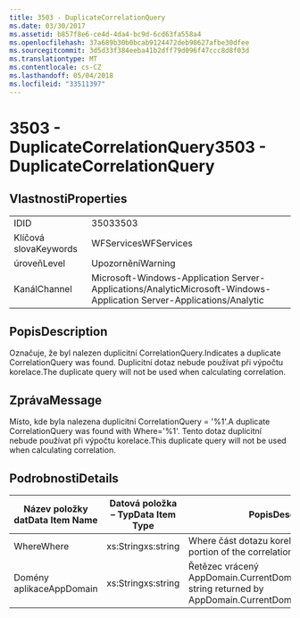 ```yaml
---
title: 3503 - DuplicateCorrelationQuery
ms.date: 03/30/2017
ms.assetid: b857f8e6-ce4d-4da4-bc9d-6cd63fa558a4
ms.openlocfilehash: 37a689b30b0bcab9124472deb98627afbe30dfee
ms.sourcegitcommit: 3d5d33f384eeba41b2dff79d096f47ccc8d8f03d
ms.translationtype: MT
ms.contentlocale: cs-CZ
ms.lasthandoff: 05/04/2018
ms.locfileid: "33511397"
---
```

# <a name="3503---duplicatecorrelationquery"></a><span data-ttu-id="225d5-102">3503 - DuplicateCorrelationQuery</span><span class="sxs-lookup"><span data-stu-id="225d5-102">3503 - DuplicateCorrelationQuery</span></span>
## <a name="properties"></a><span data-ttu-id="225d5-103">Vlastnosti</span><span class="sxs-lookup"><span data-stu-id="225d5-103">Properties</span></span>  
  
|||  
|-|-|  
|<span data-ttu-id="225d5-104">ID</span><span class="sxs-lookup"><span data-stu-id="225d5-104">ID</span></span>|<span data-ttu-id="225d5-105">3503</span><span class="sxs-lookup"><span data-stu-id="225d5-105">3503</span></span>|  
|<span data-ttu-id="225d5-106">Klíčová slova</span><span class="sxs-lookup"><span data-stu-id="225d5-106">Keywords</span></span>|<span data-ttu-id="225d5-107">WFServices</span><span class="sxs-lookup"><span data-stu-id="225d5-107">WFServices</span></span>|  
|<span data-ttu-id="225d5-108">úroveň</span><span class="sxs-lookup"><span data-stu-id="225d5-108">Level</span></span>|<span data-ttu-id="225d5-109">Upozornění</span><span class="sxs-lookup"><span data-stu-id="225d5-109">Warning</span></span>|  
|<span data-ttu-id="225d5-110">Kanál</span><span class="sxs-lookup"><span data-stu-id="225d5-110">Channel</span></span>|<span data-ttu-id="225d5-111">Microsoft-Windows-Application Server-Applications/Analytic</span><span class="sxs-lookup"><span data-stu-id="225d5-111">Microsoft-Windows-Application Server-Applications/Analytic</span></span>|  
  
## <a name="description"></a><span data-ttu-id="225d5-112">Popis</span><span class="sxs-lookup"><span data-stu-id="225d5-112">Description</span></span>  
 <span data-ttu-id="225d5-113">Označuje, že byl nalezen duplicitní CorrelationQuery.</span><span class="sxs-lookup"><span data-stu-id="225d5-113">Indicates a duplicate CorrelationQuery was found.</span></span> <span data-ttu-id="225d5-114">Duplicitní dotaz nebude používat při výpočtu korelace.</span><span class="sxs-lookup"><span data-stu-id="225d5-114">The duplicate query will not be used when calculating correlation.</span></span>  
  
## <a name="message"></a><span data-ttu-id="225d5-115">Zpráva</span><span class="sxs-lookup"><span data-stu-id="225d5-115">Message</span></span>  
 <span data-ttu-id="225d5-116">Místo, kde byla nalezena duplicitní CorrelationQuery = '%1'.</span><span class="sxs-lookup"><span data-stu-id="225d5-116">A duplicate CorrelationQuery was found with Where='%1'.</span></span> <span data-ttu-id="225d5-117">Tento dotaz duplicitní nebude používat při výpočtu korelace.</span><span class="sxs-lookup"><span data-stu-id="225d5-117">This duplicate query will not be used when calculating correlation.</span></span>  
  
## <a name="details"></a><span data-ttu-id="225d5-118">Podrobnosti</span><span class="sxs-lookup"><span data-stu-id="225d5-118">Details</span></span>  
  
|<span data-ttu-id="225d5-119">Název položky dat</span><span class="sxs-lookup"><span data-stu-id="225d5-119">Data Item Name</span></span>|<span data-ttu-id="225d5-120">Datová položka – Typ</span><span class="sxs-lookup"><span data-stu-id="225d5-120">Data Item Type</span></span>|<span data-ttu-id="225d5-121">Popis</span><span class="sxs-lookup"><span data-stu-id="225d5-121">Description</span></span>|  
|--------------------|--------------------|-----------------|  
|<span data-ttu-id="225d5-122">Where</span><span class="sxs-lookup"><span data-stu-id="225d5-122">Where</span></span>|<span data-ttu-id="225d5-123">xs:String</span><span class="sxs-lookup"><span data-stu-id="225d5-123">xs:string</span></span>|<span data-ttu-id="225d5-124">Where část dotazu korelace.</span><span class="sxs-lookup"><span data-stu-id="225d5-124">The Where portion of the correlation query.</span></span>|  
|<span data-ttu-id="225d5-125">Domény aplikace</span><span class="sxs-lookup"><span data-stu-id="225d5-125">AppDomain</span></span>|<span data-ttu-id="225d5-126">xs:String</span><span class="sxs-lookup"><span data-stu-id="225d5-126">xs:string</span></span>|<span data-ttu-id="225d5-127">Řetězec vrácený AppDomain.CurrentDomain.FriendlyName.</span><span class="sxs-lookup"><span data-stu-id="225d5-127">The string returned by AppDomain.CurrentDomain.FriendlyName.</span></span>|
